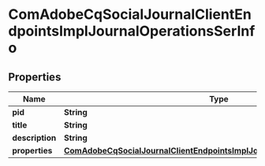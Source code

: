 
# ComAdobeCqSocialJournalClientEndpointsImplJournalOperationsSerInfo

## Properties
Name | Type | Description | Notes
------------ | ------------- | ------------- | -------------
**pid** | **String** |  |  [optional]
**title** | **String** |  |  [optional]
**description** | **String** |  |  [optional]
**properties** | [**ComAdobeCqSocialJournalClientEndpointsImplJournalOperationsSerProperties**](ComAdobeCqSocialJournalClientEndpointsImplJournalOperationsSerProperties.md) |  |  [optional]



